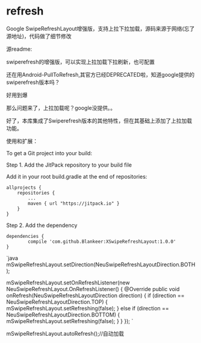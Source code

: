 # refresh

Google SwipeRefreshLayout增强版，支持上拉下拉加载，源码来源于网络(忘了源地址)，代码做了细节修改

源readme:

swiperefresh的增强版，可以实现上拉加载下拉刷新，也可配置

还在用Android-PullToRefresh,其官方已经DEPRECATED啦，知道google提供的swiperefresh版本吗？

好用到爆

那么问题来了，上拉加载呢？google没提供。。

好了，本库集成了Swiperefresh版本的其他特性，但在其基础上添加了上拉加载功能。


使用和扩展：

To get a Git project into your build:

Step 1. Add the JitPack repository to your build file

Add it in your root build.gradle at the end of repositories:

	allprojects {
		repositories {
			...
			maven { url "https://jitpack.io" }
		}
	}
Step 2. Add the dependency

	dependencies {
	        compile 'com.github.Blankeer:XSwipeRefreshLayout:1.0.0'
	}

`java
mSwipeRefreshLayout.setDirection(NeuSwipeRefreshLayoutDirection.BOTH);

mSwipeRefreshLayout.setOnRefreshListener(new NeuSwipeRefreshLayout.OnRefreshListener() {
            @Override
            public void onRefresh(NeuSwipeRefreshLayoutDirection direction) {
                if (direction == NeuSwipeRefreshLayoutDirection.TOP) {
                    mSwipeRefreshLayout.setRefreshing(false);
                } else if (direction == NeuSwipeRefreshLayoutDirection.BOTTOM) {
                    mSwipeRefreshLayout.setRefreshing(false);
                }
            }
        });
`

mSwipeRefreshLayout.autoRefresh();//自动加载
